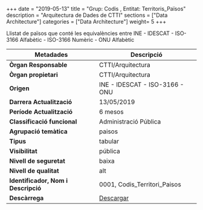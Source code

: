 +++
date        = "2019-05-13"
title       = "Grup: Codis , Entitat: Territoris_Països"
description = "Arquitectura de Dades de CTTI"
sections    = ["Data Architecture"]
categories  = ["Data Architecture"]
weight= 5
+++

<p>Llistat de països que conté les equivalències entre INE - IDESCAT - ISO-3166 Alfabètic - ISO-3166 Numèric - ONU Alfabètic</p>


<table>
  <thead>
    <tr>
      <th><strong>Metadades</strong></th>
      <th><strong>Descripció</strong></th>
    </tr>
  </thead>

  <tbody>
    <tr>
      <td><strong>Òrgan Responsable</strong></td>
      <td>CTTI/Arquitectura</td>
    </tr>
    <tr>
      <td><strong>Òrgan propietari</strong></td>
      <td>CTTI/Arquitectura</td>
    </tr>
    <tr>
      <td><strong>Origen</strong></td>
      <td>INE - IDESCAT - ISO-3166 - ONU</td>
    </tr>
    <tr>
      <td><strong>Darrera Actualització</strong></td>
      <td>13/05/2019  </td>
    </tr>
    <tr>
      <td><strong>Període Actualització</strong></td>
      <td>6 mesos </td>
    </tr>
    <tr>
      <td><strong>Classificació funcional</strong></td>
      <td>Administració Pública </td>
    </tr>
    <tr>
      <td><strong>Agrupació temàtica</strong></td>
      <td>paisos</td>
    </tr>
    <tr>
      <td><strong>Tipus</strong></td>
      <td>tabular</td>
    </tr>
    <tr>
      <td><strong>Visibilitat</strong></td>
      <td>pública</td>
    </tr>
    <tr>
      <td><strong>Nivell de seguretat</strong></td>
      <td>baixa</td>
    </tr>
    <tr>
      <td><strong>Nivell de qualitat</strong></td>
      <td>alt</td>
    </tr>
    <tr>
      <td><strong>Identificador, Nom i Descripció</td>
        <td>0001, Codis_Territori_Paisos</td>
      </tr>
      <tr>
        <td><strong>Descàrrega</strong></td>
        <td><a href="../entitats/Codis_Territori_Paisos.xlsx" download>Descargar</td>
        </tr>
      </tbody>
    </table>


